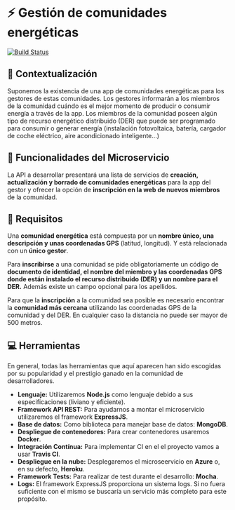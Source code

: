 # :zap: Gestión de comunidades energéticas

[![Build Status](https://travis-ci.org/JJavier98/IV-Project.svg?branch=master)](https://travis-ci.org/JJavier98/IV-Project)

## :page_facing_up: Contextualización
Suponemos la existencia de una app de comunidades energéticas para los gestores de estas comunidades. Los gestores informarán a los miembros de la comunidad cuándo es el mejor momento de producir o consumir energía a través de la app. Los miembros de la comunidad poseen algún tipo de recurso energético distribuido (DER) que puede ser programado para consumir o generar energía (instalación fotovoltaica, batería, cargador de coche eléctrico, aire acondicionado inteligente...)

## :pencil: Funcionalidades del Microservicio
La API a desarrollar presentará una lista de servicios de **creación, actualización y borrado de comunidades energéticas** para la app del gestor y ofrecer la opción de **inscripción en la web de nuevos miembros** de la comunidad.

## :notebook_with_decorative_cover: Requisitos
Una **comunidad energética** está compuesta por un **nombre único, una descripción y unas coordenadas GPS** (latitud, longitud). Y está relacionada con un **único gestor**.

Para **inscribirse** a una comunidad se pide obligatoriamente un código de **documento de identidad, el nombre del miembro y las coordenadas GPS donde están instalado el recurso distribuido (DER) y un nombre para el DER.** Además existe un campo opcional para los apellidos.

Para que la **inscripción** a la comunidad sea posible es necesario encontrar la **comunidad más cercana** utilizando las coordenadas GPS de la comunidad y del DER. En cualquier caso la distancia no puede ser mayor de 500 metros.

## :computer: Herramientas

En general, todas las herramientas que aquí aparecen han sido escogidas por su popularidad y el prestigio ganado en la comunidad de desarrolladores.

- **Lenguaje:** Utilizaremos **Node.js** como lenguaje debido a sus especificaciones (liviano y eficiente).
- **Framework API REST:** Para ayudarnos a montar el microservicio utilizaremos el framework **ExpressJS**.
- **Base de datos:** Como biblioteca para manejar base de datos: **MongoDB**.
- **Despliegue de contenedores:** Para crear contenedores usaremos **Docker**.
- **Integración Contínua:** Para implementar CI en el el proyecto vamos a usar **Travis CI**.
- **Despliegue en la nube:** Desplegaremos el microseervicio en **Azure** o, en su defecto, **Heroku**.
- **Framework Tests:** Para realizar de test durante el desarrollo: **Mocha**.
- **Logs:** El framework ExpressJS proporciona un sistema logs. Si no fuera suficiente con el mismo se buscaría un servicio más completo para este propósito.